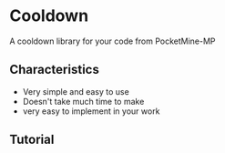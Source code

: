 # Cooldown
A cooldown library for your code from PocketMine-MP

## Characteristics
- Very simple and easy to use
- Doesn't take much time to make
- very easy to implement in your work

## Tutorial